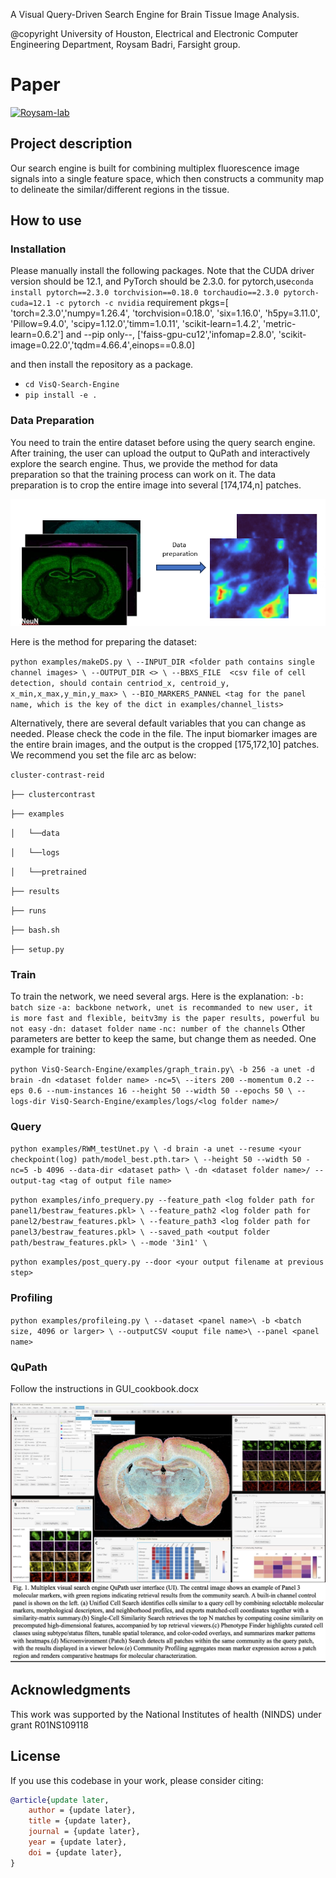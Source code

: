 A Visual Query-Driven Search Engine for Brain Tissue Image Analysis.

@copyright University of Houston, Electrical and Electronic Computer Engineering Department, Roysam Badri, Farsight group.

# Paper

[![Roysam-lab](https://avatars.githubusercontent.com/u/14843238?v=4)](https://https://github.com/RoysamLab)

## Project description
Our search engine is built for combining multiplex fluorescence image signals into a single feature space, which then constructs a community map to delineate the similar/different regions in the tissue.

## How to use

### Installation

Please manually install the following packages.
Note that the CUDA driver version should be 12.1, and PyTorch should be 2.3.0.
for pytorch,use`conda install pytorch==2.3.0 torchvision==0.18.0 torchaudio==2.3.0 pytorch-cuda=12.1 -c pytorch -c nvidia`
requirement pkgs=[
    'torch=2.3.0','numpy=1.26.4',  'torchvision=0.18.0',
    'six=1.16.0', 'h5py=3.11.0', 'Pillow=9.4.0', 'scipy=1.12.0','timm=1.0.11',
    'scikit-learn=1.4.2', 'metric-learn=0.6.2']
    and --pip only--, ['faiss-gpu-cu12','infomap=2.8.0', 'scikit-image=0.22.0','tqdm=4.66.4',einops==0.8.0]

and then install the repository as a package.

* `cd VisQ-Search-Engine `
* `pip install -e .`

### Data Preparation

You need to train the entire dataset before using the query search engine. After training, the user can upload the output to QuPath and interactively explore the search engine.
Thus, we provide the method for data preparation so that the training process can work on it.
The data preparation is to crop the entire image into several [174,174,n] patches.

![image info](examples/showcase/preparation.png)

Here is the method for preparing the dataset:

`python examples/makeDS.py \
 --INPUT_DIR <folder path contains single channel images> \
 --OUTPUT_DIR <> \
 --BBXS_FILE  <csv file of cell detection, should contain centriod_x, centroid_y, x_min,x_max,y_min,y_max> \
 --BIO_MARKERS_PANNEL <tag for the panel name, which is the key of the dict in examples/channel_lists>`

Alternatively, there are several default variables that you can change as needed. Please check the code in the file.
The input biomarker images are the entire brain images, and the output is the cropped [175,172,10] patches.
We recommend you set the file arc as below:

`cluster-contrast-reid`

`├── clustercontrast` 

`├── examples` 

`│   └──data `

`│   └──logs`

`│   └──pretrained `

`├── results` 

`├── runs` 

`├── bash.sh`

`├── setup.py`

### Train

To train the network, we need several args. Here is the explanation:
`-b: batch size`
`-a: backbone network, unet is recommanded to new user, it is more fast and flexible, beitv3my is the paper results, powerful bu not easy`
`-dn: dataset folder name` 
`-nc: number of the channels` 
Other parameters are better to keep the same, but change them as needed.
One example for training:

`python VisQ-Search-Engine/examples/graph_train.py\
  -b 256 -a unet -d brain -dn <dataset folder name> -nc=5\
  --iters 200 --momentum 0.2 --eps 0.6 --num-instances 16 --height 50 --width 50 --epochs 50 \
  --logs-dir VisQ-Search-Engine/examples/logs/<log folder name>/`

### Query
`python examples/RWM_testUnet.py \
  -d brain -a unet --resume <your checkpoint(log) path/model_best.pth.tar> \
  --height 50 --width 50 -nc=5 -b 4096 --data-dir <dataset path> \
  -dn <dataset folder name>/ --output-tag <tag of output file name>`

 `python examples/info_prequery.py --feature_path <log folder path for panel1/bestraw_features.pkl> \
  --feature_path2 <log folder path for panel2/bestraw_features.pkl> \
  --feature_path3 <log folder path for panel3/bestraw_features.pkl> \
  --saved_path <output folder path/bestraw_features.pkl> \
  --mode '3in1' \`

  `python examples/post_query.py --door <your output filename at previous step>`

### Profiling
`python examples/profileing.py \
 --dataset <panel name>\
 -b <batch size, 4096 or larger> \
 --outputCSV <ouput file name>\
 --panel <panel name>`

### QuPath
Follow the instructions in GUI_cookbook.docx

![Alt text](examples/showcase/figure1.jpg)

## Acknowledgments

This work was supported by the National Institutes of health (NINDS) under grant
R01NS109118

## License

If you use this codebase in your work, please consider citing:

```bibtex
@article{update later,
    author = {update later},
    title = {update later},
    journal = {update later},
    year = {update later},
    doi = {update later},
}
```
